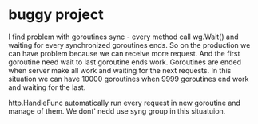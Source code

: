 # buggy project

I find problem with goroutines sync - every method call wg.Wait() and waiting for every synchronized goroutines ends.
So on the production we can have problem because we can receive more request. And the first goroutine need wait to last goroutine ends work. 
Goroutines are ended when server make all work and waiting for the next requests. In this situation we can have 10000 goroutines when 9999 goroutines end work and waiting for the last.

http.HandleFunc automatically run every request in new goroutine and manage of them. We dont' nedd use syng group in this situatuion. 